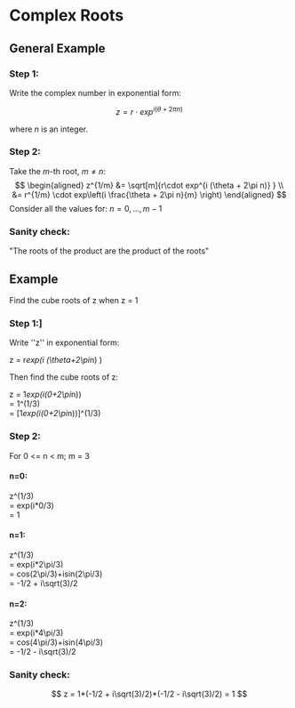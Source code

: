 # Complex Roots

## General Example
### Step 1:
Write the complex number in exponential form:


$$
  z = r\cdot exp^{i (\theta + 2\pi n)}
$$

where $n$ is an integer.

### Step 2:
Take the $m$-th root, $m\neq n$:
$$
\begin{aligned}
  z^{1/m} &= \sqrt[m]{r\cdot exp^{i (\theta + 2\pi n)} } \\
          &= r^{1/m} \cdot exp\left(i \frac{\theta + 2\pi n}{m} \right)
\end{aligned}
$$
Consider all the values for: $n = 0, ..., m-1$

### Sanity check:
"The roots of the product are the product of the roots"

## Example
  Find the cube roots of z when z = 1

### Step 1:]
Write ''z'' in exponential form:

  z = r*exp(i (\theta+2\pi*n) )

Then find the cube roots of z:

  z = 1*exp(i(0+2\pi*n))<br>
  = 1^(1/3)<br>
  = [1*exp(i(0+2\pi*n))]^(1/3)<br>

### Step 2:
For 0 <= n < m; m = 3

#### n=0:

  z^(1/3)<br>
  = exp(i*0/3)<br>
  = 1

#### n=1:

  z^(1/3) <br>
  = exp(i*2\pi/3)<br>
  = cos(2\pi/3)+isin(2\pi/3)<br>
  = -1/2 + i\sqrt(3)/2

#### n=2:
  z^(1/3)<br>
  = exp(i*4\pi/3)<br>
  = cos(4\pi/3)+isin(4\pi/3)<br>
  = -1/2 - i\sqrt(3)/2<br>

### Sanity check:
$$
  z = 1*(-1/2 + i\sqrt(3)/2)*(-1/2 - i\sqrt(3)/2) = 1
$$
